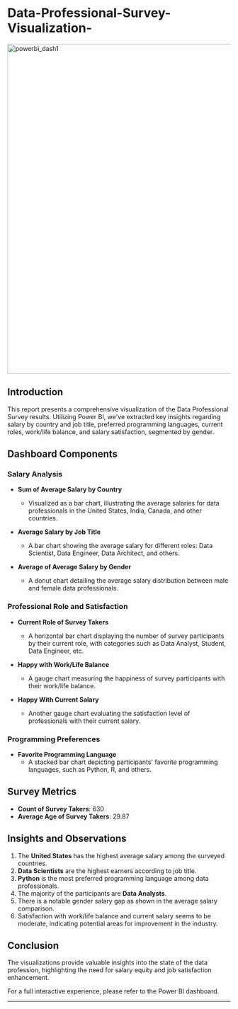 # Data-Professional-Survey-Visualization-

<img width="745" alt="powerbi_dash1" src="https://github.com/yamini6621/Data-Professional-Survey-Visualization-/assets/113737709/f28192df-7fec-4134-ae19-5cfe24f0473e">

## Introduction

This report presents a comprehensive visualization of the Data Professional Survey results. Utilizing Power BI, we've extracted key insights regarding salary by country and job title, preferred programming languages, current roles, work/life balance, and salary satisfaction, segmented by gender.

## Dashboard Components

### Salary Analysis

- **Sum of Average Salary by Country**
  - Visualized as a bar chart, illustrating the average salaries for data professionals in the United States, India, Canada, and other countries.

- **Average Salary by Job Title**
  - A bar chart showing the average salary for different roles: Data Scientist, Data Engineer, Data Architect, and others.

- **Average of Average Salary by Gender**
  - A donut chart detailing the average salary distribution between male and female data professionals.

### Professional Role and Satisfaction

- **Current Role of Survey Takers**
  - A horizontal bar chart displaying the number of survey participants by their current role, with categories such as Data Analyst, Student, Data Engineer, etc.

- **Happy with Work/Life Balance**
  - A gauge chart measuring the happiness of survey participants with their work/life balance.

- **Happy With Current Salary**
  - Another gauge chart evaluating the satisfaction level of professionals with their current salary.

### Programming Preferences

- **Favorite Programming Language**
  - A stacked bar chart depicting participants' favorite programming languages, such as Python, R, and others.

## Survey Metrics

- **Count of Survey Takers**: 630
- **Average Age of Survey Takers**: 29.87

## Insights and Observations

1. The **United States** has the highest average salary among the surveyed countries.
2. **Data Scientists** are the highest earners according to job title.
3. **Python** is the most preferred programming language among data professionals.
4. The majority of the participants are **Data Analysts**.
5. There is a notable gender salary gap as shown in the average salary comparison.
6. Satisfaction with work/life balance and current salary seems to be moderate, indicating potential areas for improvement in the industry.

## Conclusion

The visualizations provide valuable insights into the state of the data profession, highlighting the need for salary equity and job satisfaction enhancement.

For a full interactive experience, please refer to the Power BI dashboard.

---



